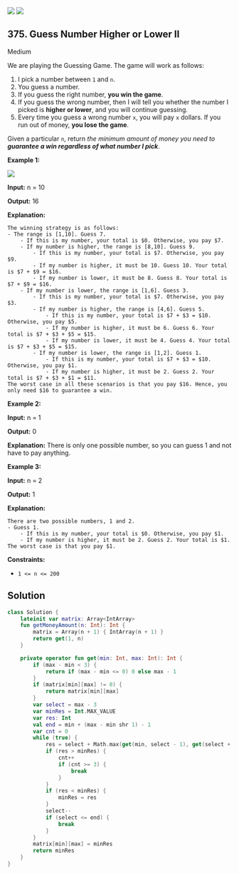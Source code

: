 [![](https://img.shields.io/github/stars/javadev/LeetCode-in-Kotlin?label=Stars&style=flat-square)](https://github.com/javadev/LeetCode-in-Kotlin)
[![](https://img.shields.io/github/forks/javadev/LeetCode-in-Kotlin?label=Fork%20me%20on%20GitHub%20&style=flat-square)](https://github.com/javadev/LeetCode-in-Kotlin/fork)

## 375\. Guess Number Higher or Lower II

Medium

We are playing the Guessing Game. The game will work as follows:

1.  I pick a number between `1` and `n`.
2.  You guess a number.
3.  If you guess the right number, **you win the game**.
4.  If you guess the wrong number, then I will tell you whether the number I picked is **higher or lower**, and you will continue guessing.
5.  Every time you guess a wrong number `x`, you will pay `x` dollars. If you run out of money, **you lose the game**.

Given a particular `n`, return _the minimum amount of money you need to **guarantee a win regardless of what number I pick**_.

**Example 1:**

![](https://assets.leetcode.com/uploads/2020/09/10/graph.png)

**Input:** n = 10

**Output:** 16

**Explanation:**

    The winning strategy is as follows:
    - The range is [1,10]. Guess 7. 
        - If this is my number, your total is $0. Otherwise, you pay $7. 
        - If my number is higher, the range is [8,10]. Guess 9. 
            - If this is my number, your total is $7. Otherwise, you pay $9. 
            - If my number is higher, it must be 10. Guess 10. Your total is $7 + $9 = $16. 
            - If my number is lower, it must be 8. Guess 8. Your total is $7 + $9 = $16. 
        - If my number is lower, the range is [1,6]. Guess 3. 
            - If this is my number, your total is $7. Otherwise, you pay $3. 
            - If my number is higher, the range is [4,6]. Guess 5. 
                - If this is my number, your total is $7 + $3 = $10. Otherwise, you pay $5. 
                - If my number is higher, it must be 6. Guess 6. Your total is $7 + $3 + $5 = $15. 
                - If my number is lower, it must be 4. Guess 4. Your total is $7 + $3 + $5 = $15. 
            - If my number is lower, the range is [1,2]. Guess 1. 
                - If this is my number, your total is $7 + $3 = $10. Otherwise, you pay $1. 
                - If my number is higher, it must be 2. Guess 2. Your total is $7 + $3 + $1 = $11.
    The worst case in all these scenarios is that you pay $16. Hence, you only need $16 to guarantee a win.

**Example 2:**

**Input:** n = 1

**Output:** 0

**Explanation:** There is only one possible number, so you can guess 1 and not have to pay anything.

**Example 3:**

**Input:** n = 2

**Output:** 1

**Explanation:**

    There are two possible numbers, 1 and 2.
    - Guess 1.
        - If this is my number, your total is $0. Otherwise, you pay $1.
        - If my number is higher, it must be 2. Guess 2. Your total is $1.
    The worst case is that you pay $1.

**Constraints:**

*   `1 <= n <= 200`

## Solution

```kotlin
class Solution {
    lateinit var matrix: Array<IntArray>
    fun getMoneyAmount(n: Int): Int {
        matrix = Array(n + 1) { IntArray(n + 1) }
        return get(1, n)
    }

    private operator fun get(min: Int, max: Int): Int {
        if (max - min < 3) {
            return if (max - min <= 0) 0 else max - 1
        }
        if (matrix[min][max] != 0) {
            return matrix[min][max]
        }
        var select = max - 3
        var minRes = Int.MAX_VALUE
        var res: Int
        val end = min + (max - min shr 1) - 1
        var cnt = 0
        while (true) {
            res = select + Math.max(get(min, select - 1), get(select + 1, max))
            if (res > minRes) {
                cnt++
                if (cnt >= 3) {
                    break
                }
            }
            if (res < minRes) {
                minRes = res
            }
            select--
            if (select <= end) {
                break
            }
        }
        matrix[min][max] = minRes
        return minRes
    }
}
```